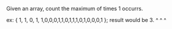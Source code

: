 Given an array, count the maximum of times 1 occurrs.

ex: { 1, 1, 0, 1, 1,0,0,0,1,1,0,1,1,1,0,1,0,0,0,1 };
result would be 3.              ^ ^ ^